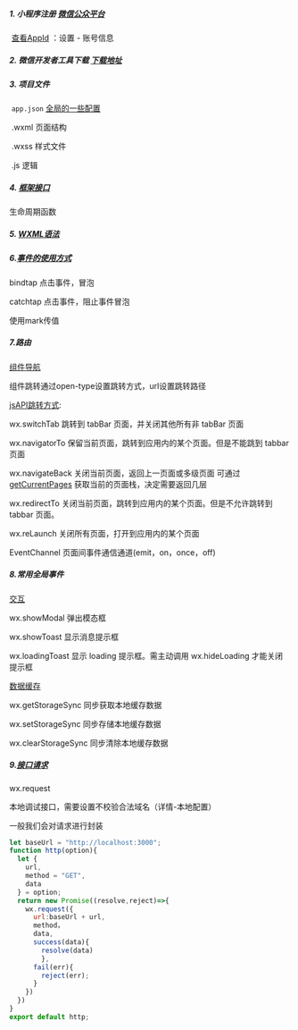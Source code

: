 ##### 1. 小程序注册 [微信公众平台](https://developers.weixin.qq.com/miniprogram/dev/devtools/download.html)

​	[查看AppId](https://mp.weixin.qq.com/wxamp/basicprofile/index?token=1426494053&lang=zh_CN) ：设置 -  账号信息

##### 2.  微信开发者工具下载 [下载地址](https://developers.weixin.qq.com/miniprogram/dev/devtools/download.html)

##### 3. 项目文件

​	`app.json`  [全局的一些配置 ]( https://developers.weixin.qq.com/miniprogram/dev/framework/config.html#%E5%85%A8%E5%B1%80%E9%85%8D%E7%BD%AE)

​	.wxml  页面结构

​	.wxss 样式文件

​	.js  逻辑

##### 4. [框架接口](https://developers.weixin.qq.com/miniprogram/dev/reference/api/App.html)

生命周期函数

##### 5. [WXML语法](https://developers.weixin.qq.com/miniprogram/dev/reference/wxml/data.html)

##### 6.[事件的使用方式](https://developers.weixin.qq.com/miniprogram/dev/framework/view/wxml/event.html#%E4%BA%8B%E4%BB%B6%E7%9A%84%E4%BD%BF%E7%94%A8%E6%96%B9%E5%BC%8F)

bindtap 点击事件，冒泡

catchtap 点击事件，阻止事件冒泡

使用mark传值

##### 7.路由

[组件导航](https://developers.weixin.qq.com/miniprogram/dev/component/navigator.html)

组件跳转通过open-type设置跳转方式，url设置跳转路径

[jsAPI跳转方式](https://developers.weixin.qq.com/miniprogram/dev/api/route/wx.switchTab.html):

wx.switchTab  跳转到 tabBar 页面，并关闭其他所有非 tabBar 页面

wx.navigatorTo 保留当前页面，跳转到应用内的某个页面。但是不能跳到 tabbar 页面

wx.navigateBack 关闭当前页面，返回上一页面或多级页面 可通过 [getCurrentPages](https://developers.weixin.qq.com/miniprogram/dev/reference/api/getCurrentPages.html) 获取当前的页面栈，决定需要返回几层

wx.redirectTo 关闭当前页面，跳转到应用内的某个页面。但是不允许跳转到 tabbar 页面。

wx.reLaunch 关闭所有页面，打开到应用内的某个页面

EventChannel 页面间事件通信通道(emit，on，once，off)

##### 8.常用全局事件

[交互](https://developers.weixin.qq.com/miniprogram/dev/api/ui/interaction/wx.showToast.html)

wx.showModal 弹出模态框

wx.showToast 显示消息提示框

wx.loadingToast 显示 loading 提示框。需主动调用 wx.hideLoading 才能关闭提示框

[数据缓存](https://developers.weixin.qq.com/miniprogram/dev/api/storage/wx.setStorageSync.html)

wx.getStorageSync  同步获取本地缓存数据

wx.setStorageSync 同步存储本地缓存数据

wx.clearStorageSync 同步清除本地缓存数据

##### 9.[接口请求](https://developers.weixin.qq.com/miniprogram/dev/api/network/request/wx.request.html)

wx.request

本地调试接口，需要设置不校验合法域名（详情-本地配置）

一般我们会对请求进行封装

```js
let baseUrl = "http://localhost:3000";
function http(option){
  let {
    url,
    method = "GET",
    data
  } = option;
  return new Promise((resolve,reject)=>{
    wx.request({
      url:baseUrl + url,
      method，
      data,
      success(data){
      	resolve(data)
    	},
      fail(err){
      	reject(err);   
      }
    })
  })
}
export default http;
```

